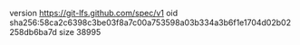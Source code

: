 version https://git-lfs.github.com/spec/v1
oid sha256:58ca2c6398c3be03f8a7c00a753598a03b334a3b6f1e1704d02b02258db6ba7d
size 38995
